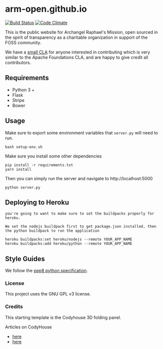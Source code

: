 # arm-open.github.io

[![Build Status](https://travis-ci.org/ARM-open/arm-open.github.io.svg?branch=master)](https://travis-ci.org/ARM-open/arm-open.github.io) [![Code Climate](https://codeclimate.com/github/ARM-open/arm-open.github.io/badges/gpa.svg)](https://codeclimate.com/github/ARM-open/arm-open.github.io)

This is the public website for Archangel Raphael's Mission, open sourced in the spirit of transparency as a charitable organization in support of the FOSS community.

We have a [small CLA](https://cla-assistant.io/ARM-open/arm-open.github.io) for anyone interested in contributing which is very similar to the Apache Foundations CLA, and are happy to give credit all contributors.


<!-- TODO add table of contents -->

## Requirements
- Python 3 +
- Flask
- Stripe
- Bower

## Usage

Make sure to export some environment variables that `server.py` will need to run.
```
bash setup-env.sh
```

Make sure you install some other dependencies
```
pip install -r requirements.txt
yarn install
```

Then you can simply run the server and navigate to http://localhost:5000


```
python server.py
```

## Deploying to Heroku
```
you're going to want to make sure to set the buildpacks properly for heroku.

We set the nodejs buildpack first to get package.json installed, then the python buildpack to run the application

heroku buildpacks:set heroku/nodejs --remote YOUR_APP_NAME
heroku buildpacks:add heroku/python --remote YOUR_APP_NAME
```

## Style Guides
We follow the [pep8 python specification](https://www.python.org/dev/peps/pep-0008/).


### License
This project uses the GNU GPL v3 license.

### Credits
This starting template is the Codyhouse 3D folding panel.

Articles on CodyHouse
- [here](https://codyhouse.co/gem/secondary-sliding-navigation/)
- [here](https://codyhouse.co/gem/3d-folding-panel/)
